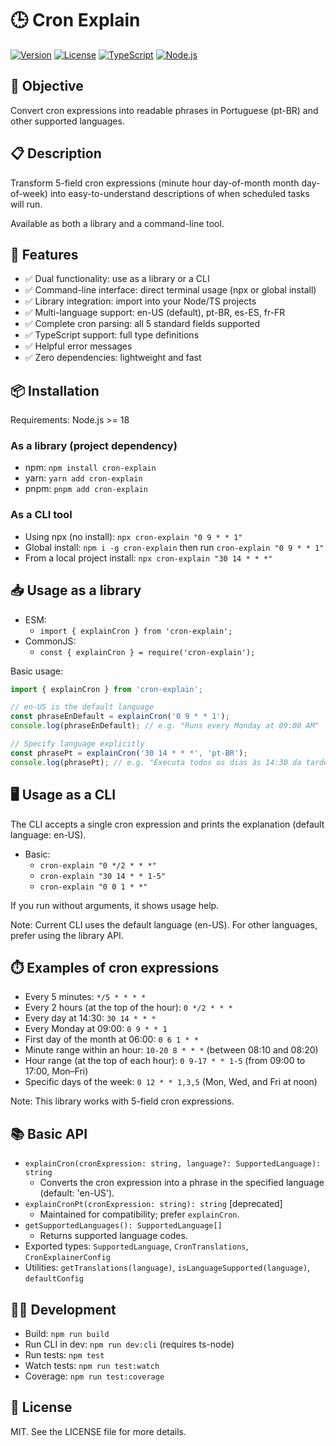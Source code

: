 # 🕒 Cron Explain

[![Version](https://img.shields.io/badge/version-1.0.0-blue.svg)](https://github.com/username/cron-explain)
[![License](https://img.shields.io/badge/license-MIT-green.svg)](LICENSE)
[![TypeScript](https://img.shields.io/badge/TypeScript-5.5.3-blue.svg)](https://www.typescriptlang.org/)
[![Node.js](https://img.shields.io/badge/Node.js-%3E%3D18.x-green.svg)](https://nodejs.org/)

## 🎯 Objective

Convert cron expressions into readable phrases in Portuguese (pt-BR) and other supported languages.

## 📋 Description

Transform 5-field cron expressions (minute hour day-of-month month day-of-week) into easy-to-understand descriptions of when scheduled tasks will run.

Available as both a library and a command-line tool.

## 🚀 Features

- ✅ Dual functionality: use as a library or a CLI
- ✅ Command-line interface: direct terminal usage (npx or global install)
- ✅ Library integration: import into your Node/TS projects
- ✅ Multi-language support: en-US (default), pt-BR, es-ES, fr-FR
- ✅ Complete cron parsing: all 5 standard fields supported
- ✅ TypeScript support: full type definitions
- ✅ Helpful error messages
- ✅ Zero dependencies: lightweight and fast

## 📦 Installation

Requirements: Node.js >= 18

### As a library (project dependency)
- npm: `npm install cron-explain`
- yarn: `yarn add cron-explain`
- pnpm: `pnpm add cron-explain`

### As a CLI tool
- Using npx (no install): `npx cron-explain "0 9 * * 1"`
- Global install: `npm i -g cron-explain` then run `cron-explain "0 9 * * 1"`
- From a local project install: `npx cron-explain "30 14 * * *"`

## 📥 Usage as a library

- ESM:
  - `import { explainCron } from 'cron-explain';`
- CommonJS:
  - `const { explainCron } = require('cron-explain');`

Basic usage:

```ts
import { explainCron } from 'cron-explain';

// en-US is the default language
const phraseEnDefault = explainCron('0 9 * * 1');
console.log(phraseEnDefault); // e.g. "Runs every Monday at 09:00 AM"

// Specify language explicitly
const phrasePt = explainCron('30 14 * * *', 'pt-BR');
console.log(phrasePt); // e.g. "Executa todos os dias às 14:30 da tarde"
```

## 🖥️ Usage as a CLI

The CLI accepts a single cron expression and prints the explanation (default language: en-US).

- Basic:
  - `cron-explain "0 */2 * * *"`
  - `cron-explain "30 14 * * 1-5"`
  - `cron-explain "0 0 1 * *"`

If you run without arguments, it shows usage help.

Note: Current CLI uses the default language (en-US). For other languages, prefer using the library API.

## ⏱️ Examples of cron expressions
- Every 5 minutes: `*/5 * * * *`
- Every 2 hours (at the top of the hour): `0 */2 * * *`
- Every day at 14:30: `30 14 * * *`
- Every Monday at 09:00: `0 9 * * 1`
- First day of the month at 06:00: `0 6 1 * *`
- Minute range within an hour: `10-20 8 * * *` (between 08:10 and 08:20)
- Hour range (at the top of each hour): `0 9-17 * * 1-5` (from 09:00 to 17:00, Mon–Fri)
- Specific days of the week: `0 12 * * 1,3,5` (Mon, Wed, and Fri at noon)

Note: This library works with 5-field cron expressions.

## 📚 Basic API
- `explainCron(cronExpression: string, language?: SupportedLanguage): string`
  - Converts the cron expression into a phrase in the specified language (default: 'en-US').
- `explainCronPt(cronExpression: string): string` [deprecated]
  - Maintained for compatibility; prefer `explainCron`.
- `getSupportedLanguages(): SupportedLanguage[]`
  - Returns supported language codes.
- Exported types: `SupportedLanguage`, `CronTranslations`, `CronExplainerConfig`
- Utilities: `getTranslations(language)`, `isLanguageSupported(language)`, `defaultConfig`

## 🧑‍💻 Development
- Build: `npm run build`
- Run CLI in dev: `npm run dev:cli` (requires ts-node)
- Run tests: `npm test`
- Watch tests: `npm run test:watch`
- Coverage: `npm run test:coverage`

## 📄 License
MIT. See the LICENSE file for more details.



